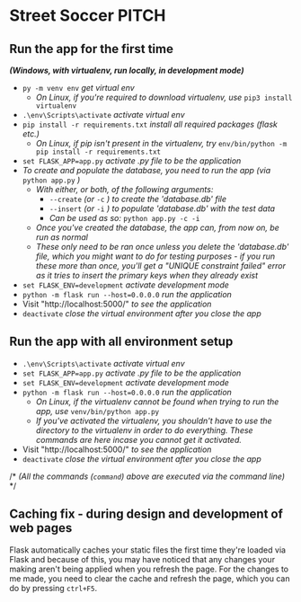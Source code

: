 # Street Soccer PITCH
## Run the app for the first time 
***(Windows, with virtualenv, run locally, in development mode)***

- `py -m venv env` *get virtual env*
    - *On Linux, if you're required to download virtualenv, use* `pip3 install virtualenv`
- `.\env\Scripts\activate` *activate virtual env*
- `pip install -r requirements.txt` *install all required packages (flask etc.)*
    - *On Linux, if pip isn't present in the virtualenv, try* `env/bin/python -m pip install -r requirements.txt`
- `set FLASK_APP=app.py` *activate .py file to be the application*
- *To create and populate the database, you need to run the app (via* `python app.py` *)*
    - *With either, or both, of the following arguments:*
        - `--create` *(or* `-c` *) to create the 'database.db' file*
        - `--insert` *(or* `-i` *) to populate 'database.db' with the test data*
        - *Can be used as so:* `python app.py -c -i`
    - *Once you've created the database, the app can, from now on, be run as normal* 
    - *These only need to be ran once unless you delete the 'database.db' file, which you might want to do for testing purposes - if you run these more than once, you'll get a "UNIQUE constraint failed" error as it tries to insert the primary keys when they already exist*
- `set FLASK_ENV=development` *activate development mode*
- `python -m flask run --host=0.0.0.0` *run the application*
- Visit "http://localhost:5000/" *to see the application*
- `deactivate` *close the virtual environment after you close the app*

## Run the app with all environment setup

- `.\env\Scripts\activate` *activate virtual env*
- `set FLASK_APP=app.py` *activate .py file to be the application*
- `set FLASK_ENV=development` *activate development mode*
- `python -m flask run --host=0.0.0.0` *run the application*
    - *On Linux, if the virtualenv cannot be found when trying to run the app, use* `venv/bin/python app.py`
    - *If you've activated the virtualenv, you shouldn't have to use the directory to the virtualenv in order to do everything. These commands are here incase you cannot get it activated.*
- Visit "http://localhost:5000/" *to see the application*
- `deactivate` *close the virtual environment after you close the app*

/* *(All the commands (`command`) above are executed via the command line)* */

## Caching fix - during design and development of web pages
Flask automatically caches your static files the first time they're loaded via Flask and because of this, you may have noticed that any changes your making aren't being applied when you refresh the page. For the changes to me made, you need to clear the cache and refresh the page, which you can do by pressing `ctrl+F5`.